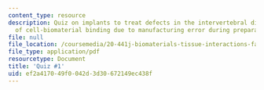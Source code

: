 ```yaml
---
content_type: resource
description: Quiz on implants to treat defects in the intervertebral disc and loss
  of cell-biomaterial binding due to manufacturing error during preparation of biomaterial.
file: null
file_location: /coursemedia/20-441j-biomaterials-tissue-interactions-fall-2009/ef2a417049f0042d3d30672149ec438f_MIT20_441JF09_quiz1.pdf
file_type: application/pdf
resourcetype: Document
title: 'Quiz #1'
uid: ef2a4170-49f0-042d-3d30-672149ec438f
---
```

